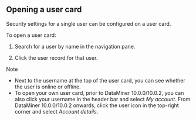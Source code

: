 ## Opening a user card

Security settings for a single user can be configured on a user card.

To open a user card:

1. Search for a user by name in the navigation pane.

2. Click the user record for that user.

> [!NOTE]
> - Next to the username at the top of the user card, you can see whether the user is online or offline.
> - To open your own user card, prior to DataMiner 10.0.0/10.0.2, you can also click your username in the header bar and select *My account*. From DataMiner 10.0.0/10.0.2 onwards, click the user icon in the top-right corner and select *Account details*.
>
